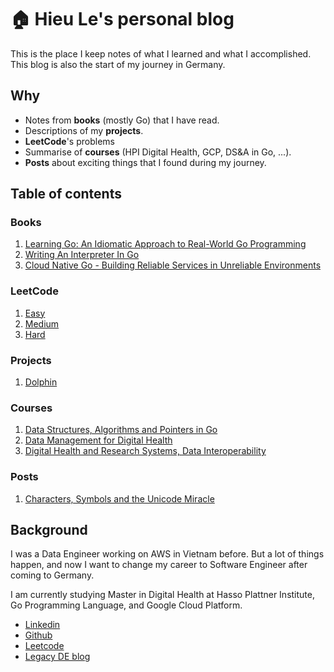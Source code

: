 # 🏠 Hieu Le's personal blog

This is the place I keep notes of what I learned and what I accomplished. This blog is also the start of my journey in Germany.

## Why

* Notes from **books** (mostly Go) that I have read.
* Descriptions of my **projects**.
* **LeetCode**'s problems
* Summarise of **courses** (HPI Digital Health, GCP, DS\&A in Go, ...).
* **Posts** about exciting things that I found during my journey.

## Table of contents

### Books

1. [Learning Go: An Idiomatic Approach to Real-World Go Programming](go/learning-go.md)
2. [Writing An Interpreter In Go](broken-reference)
3. [Cloud Native Go - Building Reliable Services in Unreliable Environments](broken-reference)

### LeetCode

1. [Easy](algorithms-and-data-structures/leetcode.md)
2. [Medium](broken-reference)
3. [Hard](broken-reference)

### Projects

1. [Dolphin](broken-reference)

### Courses

1. [Data Structures, Algorithms and Pointers in Go](algorithms-and-data-structures/data-structures.md)
2. [Data Management for Digital Health](broken-reference)
3. [Digital Health and Research Systems, Data Interoperability](broken-reference)

### Posts

1. [Characters, Symbols and the Unicode Miracle](computer-science/utf-8.md)

## Background

I was a Data Engineer working on AWS in Vietnam before. But a lot of things happen, and now I want to change my career to Software Engineer after coming to Germany.

I am currently studying Master in Digital Health at Hasso Plattner Institute, Go Programming Language, and Google Cloud Platform.

* [Linkedin](https://www.linkedin.com/in/ledinhtrunghieu/)
* [Github](https://github.com/ledinhtrunghieu)
* [Leetcode](https://leetcode.com/)
* [Legacy DE blog](https://ledinhtrunghieu.github.io/content)
